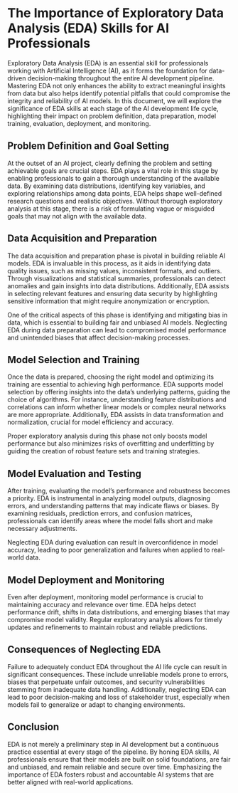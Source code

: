 # The Importance of Exploratory Data Analysis (EDA) Skills for AI Professionals

Exploratory Data Analysis (EDA) is an essential skill for professionals working with Artificial Intelligence (AI), as it forms the foundation for data-driven decision-making throughout the entire AI development pipeline. Mastering EDA not only enhances the ability to extract meaningful insights from data but also helps identify potential pitfalls that could compromise the integrity and reliability of AI models. In this document, we will explore the significance of EDA skills at each stage of the AI development life cycle, highlighting their impact on problem definition, data preparation, model training, evaluation, deployment, and monitoring.

## Problem Definition and Goal Setting
At the outset of an AI project, clearly defining the problem and setting achievable goals are crucial steps. EDA plays a vital role in this stage by enabling professionals to gain a thorough understanding of the available data. By examining data distributions, identifying key variables, and exploring relationships among data points, EDA helps shape well-defined research questions and realistic objectives. Without thorough exploratory analysis at this stage, there is a risk of formulating vague or misguided goals that may not align with the available data.

## Data Acquisition and Preparation
The data acquisition and preparation phase is pivotal in building reliable AI models. EDA is invaluable in this process, as it aids in identifying data quality issues, such as missing values, inconsistent formats, and outliers. Through visualizations and statistical summaries, professionals can detect anomalies and gain insights into data distributions. Additionally, EDA assists in selecting relevant features and ensuring data security by highlighting sensitive information that might require anonymization or encryption.

One of the critical aspects of this phase is identifying and mitigating bias in data, which is essential to building fair and unbiased AI models. Neglecting EDA during data preparation can lead to compromised model performance and unintended biases that affect decision-making processes.

## Model Selection and Training
Once the data is prepared, choosing the right model and optimizing its training are essential to achieving high performance. EDA supports model selection by offering insights into the data’s underlying patterns, guiding the choice of algorithms. For instance, understanding feature distributions and correlations can inform whether linear models or complex neural networks are more appropriate. Additionally, EDA assists in data transformation and normalization, crucial for model efficiency and accuracy.

Proper exploratory analysis during this phase not only boosts model performance but also minimizes risks of overfitting and underfitting by guiding the creation of robust feature sets and training strategies.

## Model Evaluation and Testing
After training, evaluating the model’s performance and robustness becomes a priority. EDA is instrumental in analyzing model outputs, diagnosing errors, and understanding patterns that may indicate flaws or biases. By examining residuals, prediction errors, and confusion matrices, professionals can identify areas where the model falls short and make necessary adjustments.

Neglecting EDA during evaluation can result in overconfidence in model accuracy, leading to poor generalization and failures when applied to real-world data.

## Model Deployment and Monitoring
Even after deployment, monitoring model performance is crucial to maintaining accuracy and relevance over time. EDA helps detect performance drift, shifts in data distributions, and emerging biases that may compromise model validity. Regular exploratory analysis allows for timely updates and refinements to maintain robust and reliable predictions.

## Consequences of Neglecting EDA
Failure to adequately conduct EDA throughout the AI life cycle can result in significant consequences. These include unreliable models prone to errors, biases that perpetuate unfair outcomes, and security vulnerabilities stemming from inadequate data handling. Additionally, neglecting EDA can lead to poor decision-making and loss of stakeholder trust, especially when models fail to generalize or adapt to changing environments.

## Conclusion
EDA is not merely a preliminary step in AI development but a continuous practice essential at every stage of the pipeline. By honing EDA skills, AI professionals ensure that their models are built on solid foundations, are fair and unbiased, and remain reliable and secure over time. Emphasizing the importance of EDA fosters robust and accountable AI systems that are better aligned with real-world applications.

